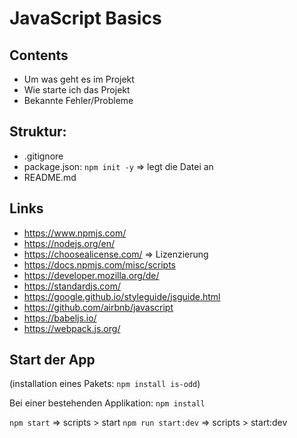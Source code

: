 # JavaScript Basics

## Contents

- Um was geht es im Projekt
- Wie starte ich das Projekt
- Bekannte Fehler/Probleme

## Struktur:

- .gitignore
- package.json: `npm init -y` => legt die Datei an
- README.md

## Links

- https://www.npmjs.com/
- https://nodejs.org/en/
- https://choosealicense.com/ => Lizenzierung
- https://docs.npmjs.com/misc/scripts
- https://developer.mozilla.org/de/
- https://standardjs.com/
- https://google.github.io/styleguide/jsguide.html
- https://github.com/airbnb/javascript
- https://babeljs.io/
- https://webpack.js.org/

## Start der App

(installation eines Pakets: `npm install is-odd`)

Bei einer bestehenden Applikation: `npm install`

`npm start` => scripts > start
`npm run start:dev` => scripts > start:dev
